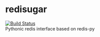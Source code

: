 redisugar
==========
[![Build Status](https://travis-ci.org/pengmeng/redisugar.svg?branch=master)](https://travis-ci.org/pengmeng/redisugar)  
Pythonic redis interface based on redis-py
